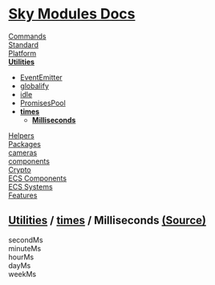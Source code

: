 <!--- This Milliseconds was auto-generated using "pnpm exec sky readme" --> 

# [Sky Modules Docs](../../../README.md)

[Commands](..%2F..%2F..%2F%5Fcommands%2FREADME.md)   
[Standard](..%2F..%2F..%2Fstandard%2FREADME.md)   
[Platform](..%2F..%2F..%2Fplatform%2FREADME.md)   
**[Utilities](..%2F..%2F..%2Futilities%2FREADME.md)**   
* [EventEmitter](..%2F..%2F..%2Futilities%2FEventEmitter%2FREADME.md)
* [globalify](..%2F..%2F..%2Futilities%2Fglobalify%2FREADME.md)
* [idle](..%2F..%2F..%2Futilities%2Fidle%2FREADME.md)
* [PromisesPool](..%2F..%2F..%2Futilities%2FPromisesPool%2FREADME.md)
* **[times](..%2F..%2F..%2Futilities%2Ftimes%2FREADME.md)**  
   * **[Milliseconds](..%2F..%2F..%2Futilities%2Ftimes%2Fmilliseconds%2FREADME.md)**
  
[Helpers](..%2F..%2F..%2Fhelpers%2FREADME.md)   
[Packages](..%2F..%2F..%2Fpkgs%2FREADME.md)   
[cameras](..%2F..%2F..%2Fcameras%2FREADME.md)   
[components](..%2F..%2F..%2Fcomponents%2FREADME.md)   
[Crypto](..%2F..%2F..%2Fcrypto%2FREADME.md)   
[ECS Components](..%2F..%2F..%2Fecs-components%2FREADME.md)   
[ECS Systems](..%2F..%2F..%2Fecs-systems%2FREADME.md)   
[Features](..%2F..%2F..%2Ffeatures%2FREADME.md)   

## [Utilities](..%2F..%2F..%2Futilities%2FREADME.md) / [times](..%2F..%2F..%2Futilities%2Ftimes%2FREADME.md) / Milliseconds [(Source)](..%2F..%2F..%2Futilities%2Ftimes%2Fmilliseconds%2F)

  
secondMs  
minuteMs  
hourMs  
dayMs  
weekMs  